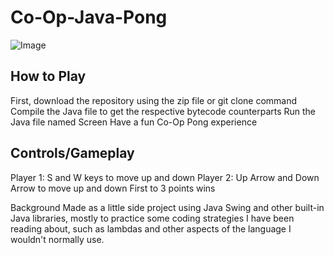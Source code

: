 # Co-Op-Java-Pong

![Image](https://github.com/user-attachments/assets/421df9a0-36fc-481a-bead-e633f2972633)

## How to Play

First, download the repository using the zip file or git clone command
Compile the Java file to get the respective bytecode counterparts
Run the Java file named Screen
Have a fun Co-Op Pong experience

## Controls/Gameplay

Player 1: S and W keys to move up and down
Player 2: Up Arrow and Down Arrow to move up and down
First to 3 points wins

Background
Made as a little side project using Java Swing and other built-in Java libraries, mostly to practice some coding strategies I have been reading about, such as lambdas and other aspects of the language I wouldn't normally use.
